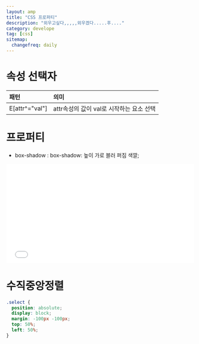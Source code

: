 ```yaml
---
layout: amp
title: "CSS 프로퍼티"
description: "외우고싶다,,,,,외우겠다.....후...."
category: develope
tag: [css]
sitemap:
  changefreq: daily
---
```


# 속성 선택자

|패턴|의미 |
:-|:---
|E[attr^="val"]|attr속성의 값이 val로 시작하는 요소 선택 |

# 프로퍼티
+ box-shadow :
box-shadow: 높이 가로 블러 퍼짐 색깔;


<iframe height='265' scrolling='no' title='BRvJdB' src='//codepen.io/hanheesong/embed/BRvJdB/?height=265&theme-id=light&default-tab=css,result&embed-version=2' frameborder='no' allowtransparency='true' allowfullscreen='true' style='width: 100%;'>See the Pen <a href='https://codepen.io/hanheesong/pen/BRvJdB/'>BRvJdB</a> by hanheesong (<a href='https://codepen.io/hanheesong'>@hanheesong</a>) on <a href='https://codepen.io'>CodePen</a>.
</iframe>

# 수직중앙정렬
```CSS
.select {
  position: absolute;
  display: block;
  margin: -100px -100px;
  top: 50%;
  left: 50%;
}
```
